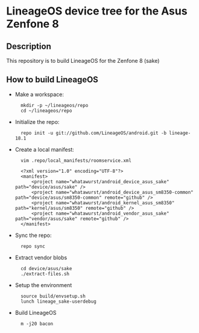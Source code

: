 # LineageOS device tree for the Asus Zenfone 8

Description
-----------

This repository is to build LineageOS for the Zenfone 8 (sake)

How to build LineageOS
----------------------

* Make a workspace:

        mkdir -p ~/lineageos/repo
        cd ~/lineageos/repo

* Initialize the repo:

        repo init -u git://github.com/LineageOS/android.git -b lineage-18.1

* Create a local manifest:

        vim .repo/local_manifests/roomservice.xml

        <?xml version="1.0" encoding="UTF-8"?>
        <manifest>
            <project name="whatawurst/android_device_asus_sake" path="device/asus/sake" />
            <project name="whatawurst/android_device_asus_sm8350-common" path="device/asus/sm8350-common" remote="github" />
            <project name="whatawurst/android_kernel_asus_sm8350" path="kernel/asus/sm8350" remote="github" />
            <project name="whatawurst/android_vendor_asus_sake" path="vendor/asus/sake" remote="github" />
        </manifest>

* Sync the repo:

        repo sync

* Extract vendor blobs

        cd device/asus/sake
        ./extract-files.sh

* Setup the environment

        source build/envsetup.sh
        lunch lineage_sake-userdebug

* Build LineageOS

        m -j20 bacon
